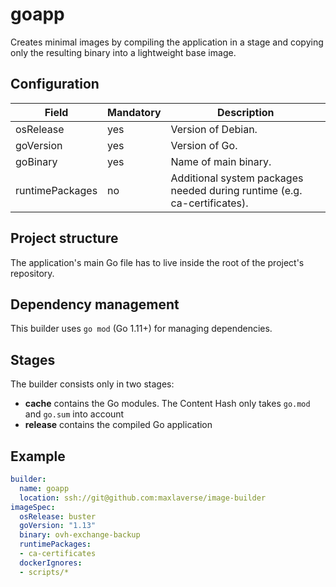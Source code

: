 # goapp
Creates minimal images by compiling the application in a stage and copying only the resulting 
binary into a lightweight base image.


## Configuration
| Field           | Mandatory | Description                                                              |
| --------------- | --------- | ------------------------------------------------------------------------ |
| osRelease       | yes       | Version of Debian.                                                       |
| goVersion       | yes       | Version of Go.                                                           |
| goBinary        | yes       | Name of main binary.                                                     |
| runtimePackages | no        | Additional system packages needed during runtime (e.g. ca-certificates). |

## Project structure
The application's main Go file has to live inside the root of the project's repository.

## Dependency management
This builder uses `go mod` (Go 1.11+) for managing dependencies.

## Stages
The builder consists only in two stages:
* **cache** contains the Go modules. The Content Hash only takes `go.mod` and `go.sum` into account
* **release** contains the compiled Go application

## Example

```yaml
builder:
  name: goapp
  location: ssh://git@github.com:maxlaverse/image-builder
imageSpec:
  osRelease: buster
  goVersion: "1.13"
  binary: ovh-exchange-backup
  runtimePackages:
  - ca-certificates
  dockerIgnores:
  - scripts/*
```

